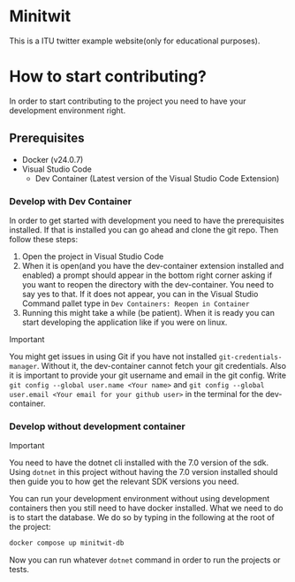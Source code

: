 # Minitwit
This is a ITU twitter example website(only for educational purposes).

# How to start contributing?
In order to start contributing to the project you need to have your development environment right.

## Prerequisites
- Docker (v24.0.7)
- Visual Studio Code
  - Dev Container (Latest version of the Visual Studio Code Extension)

### Develop with Dev Container
In order to get started with development you need to have the prerequisites installed. If that is installed you can go ahead and clone the git repo.
Then follow these steps:

1. Open the project in Visual Studio Code
2. When it is open(and you have the dev-container extension installed and enabled) a prompt should appear in the bottom right corner asking if you want to reopen the directory with the dev-container. You need to say yes to that.
If it does not appear, you can in the Visual Studio Command pallet type in `Dev Containers: Reopen in Container`
3. Running this might take a while (be patient). When it is ready you can start developing the application like if you were on linux.

> [!IMPORTANT]
> You might get issues in using Git if you have not installed `git-credentials-manager`. Without it, the dev-container cannot fetch your git credentials. Also it is important to provide your git username and email in the git config. Write `git config --global user.name <Your name>` and `git config --global user.email <Your email for your github user>` in the terminal for the dev-container.

### Develop without development container
> [!IMPORTANT]
> You need to have the dotnet cli installed with the 7.0 version of the sdk. Using `dotnet` in this project without having the 7.0 version installed should then guide you to how get the relevant SDK versions you need.

You can run your development environment without using development containers then you still need to have docker installed.
What we need to do is to start the database. We do so by typing in the following at the root of the project:
```bash
docker compose up minitwit-db
```

Now you can run whatever `dotnet` command in order to run the projects or tests.
